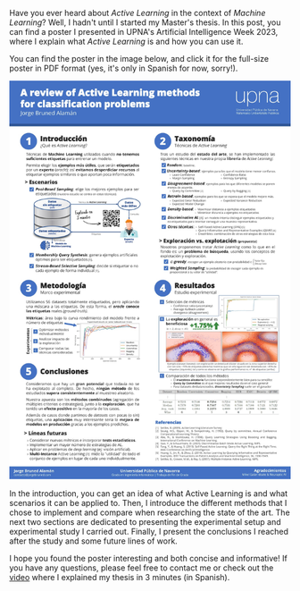 <!--
title: Poster: Active Learning in Machine Learning
tag: Projects
date: 10/10/2023
-->
Have you ever heard about *Active Learning* in the context of *Machine Learning*? Well, I hadn't until I started my Master's thesis. In this post, you can find a poster I presented in UPNA's Artificial Intelligence Week 2023, where I explain what *Active Learning* is and how you can use it.

You can find the poster in the image below, and click it for the full-size poster in PDF format (yes, it's only in Spanish for now, sorry!).

[![Active Learning poster](/assets/blog/active_learning_poster_jorge_bruned.jpg)](/assets/blog/active_learning_poster_jorge_bruned.pdf)

In the introduction, you can get an idea of what Active Learning is and what scenarios it can be applied to. Then, I introduce the different methods that I chose to implement and compare when researching the state of the art. The next two sections are dedicated to presenting the experimental setup and experimental study I carried out. Finally, I present the conclusions I reached after the study and some future lines of work.

I hope you found the poster interesting and both concise and informative! If you have any questions, please feel free to contact me or check out the [video](/blog/my-bsc-thesis-on-active-learning-explained-in-3-minutes.html) where I explained my thesis in 3 minutes (in Spanish).
